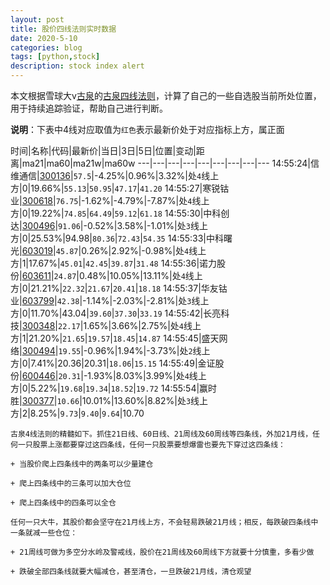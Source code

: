 ```yaml
---
layout: post
title: 股价四线法则实时数据
date: 2020-5-10
categories: blog
tags: [python,stock]
description: stock index alert
---
```



本文根据雪球大v[古泉](https://xueqiu.com/u/7148646888)的[古泉四线法则](https://xueqiu.com/7148646888/130498192)，计算了自己的一些自选股当前所处位置，用于持续追踪验证，帮助自己进行判断。

**说明**：下表中4线对应取值为`红色`表示最新价处于对应指标上方，属正面

时间|名称|代码|最新价|当日|3日|5日|位置|变动|距离|ma21|ma60|ma21w|ma60w
---|---|---|---|---|---|---|---|---
14:55:24|信维通信|[300136](https://xueqiu.com/S/SZ300136)|`57.5`|-4.25%|0.96%|3.32%|处`4`线上方|0|19.66%|`55.13`|`50.95`|`47.17`|`41.20`
14:55:27|寒锐钴业|[300618](https://xueqiu.com/S/SZ300618)|`76.75`|-1.62%|-4.79%|-7.87%|处`4`线上方|0|19.22%|`74.85`|`64.49`|`59.12`|`61.18`
14:55:30|中科创达|[300496](https://xueqiu.com/S/SZ300496)|`91.06`|-0.52%|3.58%|-1.01%|处`3`线上方|0|25.53%|94.98|`80.36`|`72.43`|`54.35`
14:55:33|中科曙光|[603019](https://xueqiu.com/S/SH603019)|`45.87`|0.26%|2.92%|-0.98%|处`4`线上方|1|17.67%|`45.01`|`42.45`|`39.87`|`31.48`
14:55:36|诺力股份|[603611](https://xueqiu.com/S/SH603611)|`24.87`|0.48%|10.05%|13.11%|处`4`线上方|0|21.21%|`22.32`|`21.67`|`20.41`|`18.18`
14:55:37|华友钴业|[603799](https://xueqiu.com/S/SH603799)|`42.38`|-1.14%|-2.03%|-2.81%|处`3`线上方|0|11.70%|43.04|`39.60`|`37.30`|`33.19`
14:55:42|长亮科技|[300348](https://xueqiu.com/S/SZ300348)|`22.17`|1.65%|3.66%|2.75%|处`4`线上方|1|21.20%|`21.65`|`19.57`|`18.45`|`14.87`
14:55:45|盛天网络|[300494](https://xueqiu.com/S/SZ300494)|`19.55`|-0.96%|1.94%|-3.73%|处`2`线上方|0|7.41%|20.36|20.31|`18.06`|`15.15`
14:55:49|金证股份|[600446](https://xueqiu.com/S/SH600446)|`20.31`|-1.93%|8.03%|3.99%|处`4`线上方|0|5.22%|`19.68`|`19.34`|`18.52`|`19.72`
14:55:54|赢时胜|[300377](https://xueqiu.com/S/SZ300377)|`10.66`|10.01%|13.60%|8.82%|处`3`线上方|2|8.25%|`9.73`|`9.40`|`9.64`|10.70

```
古泉4线法则的精髓如下。抓住21日线、60日线、21周线及60周线等四条线，外加21月线，任何一只股票上涨都要穿过这四条线，任何一只股票要想爆雷也要先下穿过这四条线：

+ 当股价爬上四条线中的两条可以少量建仓

+ 爬上四条线中的三条可以加大仓位

+ 爬上四条线中的四条可以全仓

任何一只大牛，其股价都会坚守在21月线上方，不会轻易跌破21月线；相反，每跌破四条线中一条就减一些仓位：

+ 21周线可做为多空分水岭及警戒线，股价在21周线及60周线下方就要十分慎重，多看少做

+ 跌破全部四条线就要大幅减仓，甚至清仓，一旦跌破21月线，清仓观望
```